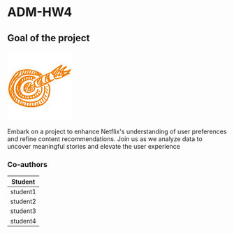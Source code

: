 # ADM-HW4
## Goal of the project
### <img src="/images/target.png" width="150" height="150" />
Embark on a project to enhance Netflix's understanding of user preferences and refine content recommendations. Join us as we analyze data to uncover meaningful stories and elevate the user experience

### Co-authors

| Student
|-------------------------------------------------------|
| student1               |
| student2               |
| student3               |
| student4               |
